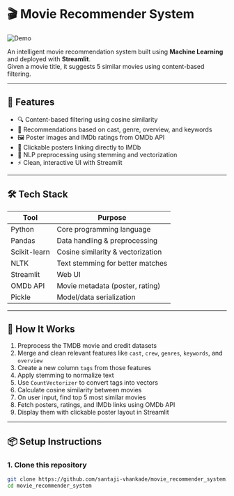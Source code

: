 # 🎬 Movie Recommender System

![Demo](demo.gif)

An intelligent movie recommendation system built using **Machine Learning** and deployed with **Streamlit**.  
Given a movie title, it suggests 5 similar movies using content-based filtering.

---

## 🚀 Features

- 🔍 Content-based filtering using cosine similarity
- 🎯 Recommendations based on cast, genre, overview, and keywords
- 🖼️ Poster images and IMDb ratings from OMDb API
- 🎥 Clickable posters linking directly to IMDb
- 🧠 NLP preprocessing using stemming and vectorization
- ⚡ Clean, interactive UI with Streamlit

---

## 🛠️ Tech Stack

| Tool            | Purpose                             |
|-----------------|-------------------------------------|
| Python          | Core programming language           |
| Pandas          | Data handling & preprocessing       |
| Scikit-learn    | Cosine similarity & vectorization   |
| NLTK            | Text stemming for better matches    |
| Streamlit       | Web UI                              |
| OMDb API        | Movie metadata (poster, rating)     |
| Pickle          | Model/data serialization            |

---

## 🧠 How It Works

1. Preprocess the TMDB movie and credit datasets
2. Merge and clean relevant features like `cast`, `crew`, `genres`, `keywords`, and `overview`
3. Create a new column `tags` from those features
4. Apply stemming to normalize text
5. Use `CountVectorizer` to convert tags into vectors
6. Calculate cosine similarity between movies
7. On user input, find top 5 most similar movies
8. Fetch posters, ratings, and IMDb links using OMDb API
9. Display them with clickable poster layout in Streamlit

---

## 📦 Setup Instructions

### 1. Clone this repository

```bash
git clone https://github.com/santaji-vhankade/movie_recommender_system.git
cd movie_recommender_system

